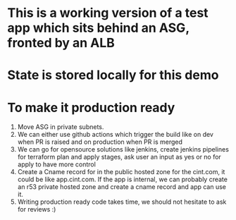 # This is a working version of a test app which sits behind an ASG, fronted by an ALB
# State is stored locally for this demo

# To make it production ready
1.  Move ASG in private subnets.
2.  We can either use github actions which trigger the build like on dev when PR is raised and on production when PR is merged
3.  We can go for opensource solutions like jenkins, create jenkins pipelines for terraform plan and apply stages, ask user an input as yes or no for apply to have more control
4. Create a Cname record for in the public hosted zone for the cint.com, it could be like app.cint.com. If the app is internal, we can probably create an r53 private hosted zone and create a cname record and app can use it.
5. Writing production ready code takes time, we should not hesitate to ask for reviews :) 